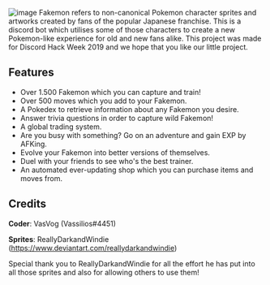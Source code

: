 ![image](https://i.imgur.com/zzQcW4H.png)
Fakemon refers to non-canonical Pokemon character sprites and artworks created by fans of the popular Japanese franchise. This is a discord bot which utilises some of those characters to create a new Pokemon-like experience for old and new fans alike. This project was made for Discord Hack Week 2019 and we hope that you like our little project.

## Features
- Over 1.500 Fakemon which you can capture and train!
- Over 500 moves which you add to your Fakemon.
- A Pokedex to retrieve information about any Fakemon you desire.
- Answer trivia questions in order to capture wild Fakemon!
- A global trading system.
- Are you busy with something? Go on an adventure and gain EXP by AFKing.
- Evolve your Fakemon into better versions of themselves.
- Duel with your friends to see who's the best trainer.
- An automated ever-updating shop which you can purchase items and moves from.

## Credits
**Coder**: VasVog (Vassilios#4451)

**Sprites**: ReallyDarkandWindie (https://www.deviantart.com/reallydarkandwindie)

Special thank you to ReallyDarkandWindie for all the effort he has put into all those sprites and also for allowing others to use them!